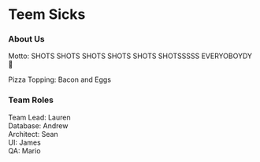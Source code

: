 
# Teem Sicks

### About Us
Motto: SHOTS SHOTS SHOTS SHOTS SHOTS SHOTSSSSS EVERYOBOYDY :beer:

Pizza Topping: Bacon and Eggs  

### Team Roles
Team Lead: Lauren  
Database: Andrew  
Architect: Sean  
UI: James  
QA: Mario  
